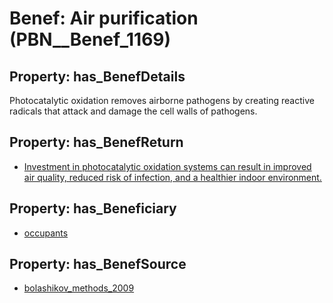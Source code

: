 # Benef: __Air purification__ (PBN__Benef_1169)

## Property: has_BenefDetails

Photocatalytic oxidation removes airborne pathogens by creating reactive radicals that attack and damage the cell walls of pathogens.

## Property: has_BenefReturn

* [Investment in photocatalytic oxidation systems can result in improved air quality, reduced risk of infection, and a healthier indoor environment.](../BenefReturn/PBN__BenefReturn_1303)

## Property: has_Beneficiary

* [occupants](../Stakeholder/PBN__Stakeholder_92)

## Property: has_BenefSource

* [bolashikov_methods_2009](../Article/PBN__Article_240)

